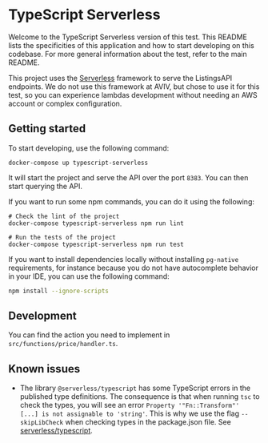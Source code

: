 # TypeScript Serverless

Welcome to the TypeScript Serverless version of this test. This README lists the specificities of this application
and how to start developing on this codebase. For more general information about the test, refer to the main README.

This project uses the [Serverless](https://www.serverless.com/) framework to serve the ListingsAPI endpoints. We do not
use this framework at AVIV, but chose to use it for this test, so you can experience lambdas development without
needing an AWS account or complex configuration.

## Getting started

To start developing, use the following command:

```
docker-compose up typescript-serverless
```

It will start the project and serve the API over the port `8383`. You can then start querying the API.

If you want to run some npm commands, you can do it using the following:

```
# Check the lint of the project
docker-compose typescript-serverless npm run lint

# Run the tests of the project
docker-compose typescript-serverless npm run test
```

If you want to install dependencies locally without installing `pg-native` requirements, for instance because you do not have
autocomplete behavior in your IDE, you can use the following command:

```sh
npm install --ignore-scripts
```

## Development

You can find the action you need to implement in `src/functions/price/handler.ts`.

## Known issues

- The library `@serverless/typescript` has some TypeScript errors in the published type definitions. The consequence
  is that when running `tsc` to check the types, you will see an error `Property '"Fn::Transform"' [...] is not assignable
to 'string'`. This is why we use the flag `--skipLibCheck` when checking types in the package.json file. See
  [serverless/typescript](https://github.com/serverless/typescript/issues/27).
